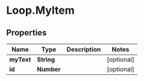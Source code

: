 # Loop.MyItem

## Properties
Name | Type | Description | Notes
------------ | ------------- | ------------- | -------------
**myText** | **String** |  | [optional] 
**id** | **Number** |  | [optional] 


